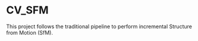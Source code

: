 # CV_SFM

This project follows the traditional pipeline to perform incremental Structure from Motion (SfM).
